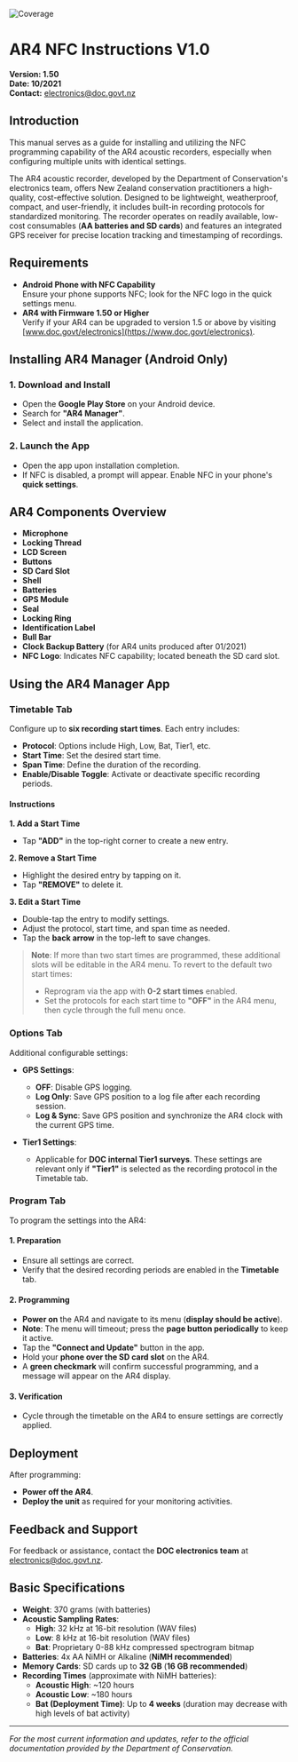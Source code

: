![Coverage](https://www.onato.com/AR4-Manager/badge.svg)

# AR4 NFC Instructions V1.0

**Version: 1.50**  
**Date: 10/2021**  
**Contact:** [electronics@doc.govt.nz](mailto:electronics@doc.govt.nz)

## Introduction

This manual serves as a guide for installing and utilizing the NFC programming capability of the AR4 acoustic recorders, especially when configuring multiple units with identical settings.

The AR4 acoustic recorder, developed by the Department of Conservation's electronics team, offers New Zealand conservation practitioners a high-quality, cost-effective solution. Designed to be lightweight, weatherproof, compact, and user-friendly, it includes built-in recording protocols for standardized monitoring. The recorder operates on readily available, low-cost consumables (**AA batteries and SD cards**) and features an integrated GPS receiver for precise location tracking and timestamping of recordings.

## Requirements

- **Android Phone with NFC Capability**  
  Ensure your phone supports NFC; look for the NFC logo in the quick settings menu.
- **AR4 with Firmware 1.50 or Higher**  
  Verify if your AR4 can be upgraded to version 1.5 or above by visiting [www.doc.govt/electronics](https://www.doc.govt/electronics).

## Installing AR4 Manager (Android Only)

### 1. Download and Install

- Open the **Google Play Store** on your Android device.
- Search for **"AR4 Manager"**.
- Select and install the application.

### 2. Launch the App

- Open the app upon installation completion.
- If NFC is disabled, a prompt will appear. Enable NFC in your phone's **quick settings**.

## AR4 Components Overview

- **Microphone**
- **Locking Thread**
- **LCD Screen**
- **Buttons**
- **SD Card Slot**
- **Shell**
- **Batteries**
- **GPS Module**
- **Seal**
- **Locking Ring**
- **Identification Label**
- **Bull Bar**
- **Clock Backup Battery** (for AR4 units produced after 01/2021)
- **NFC Logo**: Indicates NFC capability; located beneath the SD card slot.

## Using the AR4 Manager App

### **Timetable Tab**

Configure up to **six recording start times**. Each entry includes:

- **Protocol**: Options include High, Low, Bat, Tier1, etc.
- **Start Time**: Set the desired start time.
- **Span Time**: Define the duration of the recording.
- **Enable/Disable Toggle**: Activate or deactivate specific recording periods.

#### **Instructions**

**1. Add a Start Time**

- Tap **"ADD"** in the top-right corner to create a new entry.

**2. Remove a Start Time**

- Highlight the desired entry by tapping on it.
- Tap **"REMOVE"** to delete it.

**3. Edit a Start Time**

- Double-tap the entry to modify settings.
- Adjust the protocol, start time, and span time as needed.
- Tap the **back arrow** in the top-left to save changes.

> **Note**: If more than two start times are programmed, these additional slots will be editable in the AR4 menu. To revert to the default two start times:
>
> - Reprogram via the app with **0-2 start times** enabled.
> - Set the protocols for each start time to **"OFF"** in the AR4 menu, then cycle through the full menu once.

### **Options Tab**

Additional configurable settings:

- **GPS Settings**:
  - **OFF**: Disable GPS logging.
  - **Log Only**: Save GPS position to a log file after each recording session.
  - **Log & Sync**: Save GPS position and synchronize the AR4 clock with the current GPS time.

- **Tier1 Settings**:
  - Applicable for **DOC internal Tier1 surveys**. These settings are relevant only if **"Tier1"** is selected as the recording protocol in the Timetable tab.

### **Program Tab**

To program the settings into the AR4:

#### **1. Preparation**

- Ensure all settings are correct.
- Verify that the desired recording periods are enabled in the **Timetable** tab.

#### **2. Programming**

- **Power on** the AR4 and navigate to its menu (**display should be active**).
- **Note**: The menu will timeout; press the **page button periodically** to keep it active.
- Tap the **"Connect and Update"** button in the app.
- Hold your **phone over the SD card slot** on the AR4.
- A **green checkmark** will confirm successful programming, and a message will appear on the AR4 display.

#### **3. Verification**

- Cycle through the timetable on the AR4 to ensure settings are correctly applied.

## **Deployment**

After programming:

- **Power off the AR4**.
- **Deploy the unit** as required for your monitoring activities.

## **Feedback and Support**

For feedback or assistance, contact the **DOC electronics team** at [electronics@doc.govt.nz](mailto:electronics@doc.govt.nz).

## **Basic Specifications**

- **Weight**: 370 grams (with batteries)
- **Acoustic Sampling Rates**:
  - **High**: 32 kHz at 16-bit resolution (WAV files)
  - **Low**: 8 kHz at 16-bit resolution (WAV files)
  - **Bat**: Proprietary 0-88 kHz compressed spectrogram bitmap
- **Batteries**: 4x AA NiMH or Alkaline (**NiMH recommended**)
- **Memory Cards**: SD cards up to **32 GB** (**16 GB recommended**)
- **Recording Times** (approximate with NiMH batteries):
  - **Acoustic High**: ~120 hours
  - **Acoustic Low**: ~180 hours
  - **Bat (Deployment Time)**: Up to **4 weeks** (duration may decrease with high levels of bat activity)

---

*For the most current information and updates, refer to the official documentation provided by the Department of Conservation.*
